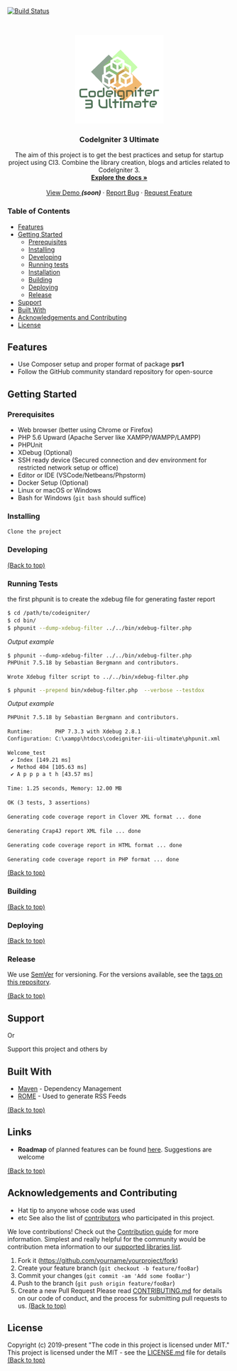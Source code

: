 <!-- PROJECT SHIELDS -->
<!--
*** I'm using markdown "reference style" links for readability.
*** Reference links are enclosed in brackets [ ] instead of parentheses ( ).
*** See the bottom of this document for the declaration of the reference variables
*** for contributors-url, forks-url, etc. This is an optional, concise syntax you may use.
*** https://www.markdownguide.org/basic-syntax/#reference-style-links
-->
<!--
Todos: Add project badges here
todos: test
-->
[![Build Status](https://dev.azure.com/rafi-secdevops/Codeigniter%203%20Ultimate/_apis/build/status/cocoytech.codeigniter-iii-ultimate?branchName=master)](https://dev.azure.com/rafi-secdevops/Codeigniter%203%20Ultimate/_build/latest?definitionId=18&branchName=master)

<!-- PROJECT LOGO -->
<br />
<p align="center">
  <a href="https://github.com/cocoytech/codeigniter-iii-ultimate">
    <img src="docs/images/logo.png" alt="CodeIgniter 3 Ultimate Logo" width="200" >
  </a>

  <h3 align="center">CodeIgniter 3 Ultimate</h3>

  <p align="center">
          The aim of this project is to get the best practices and setup for startup project using CI3. Combine the library creation, blogs and articles related to CodeIgniter 3.
    <br />
   <a href="https://github.com/cocoytech/codeigniter-iii-ultimate/docs"><strong>Explore the docs »</strong></a>
    <br />
    <br />
    <a href="#">View Demo </a><b><i>(soon)</i></b> <!-- https://ci3ultimate.cocoytech.com/ -->
    ·
    <a href="https://github.com/cocoytech/codeigniter-iii-ultimate/issues">Report Bug</a>
    ·
    <a href="https://github.com/cocoytech/codeigniter-iii-ultimate/issues">Request Feature</a>
  </p>
</p>


<!-- TABLE OF CONTENTS -->
### Table of Contents
* [Features](#features)
* [Getting Started](#getting-started)
  * [Prerequisites](#prerequisites)
  * [Installing](#installing)
  * [Developing](#developing)
  * [Running tests](#running-tests)
  * [Installation](#installation)
  * [Building](#building)
  * [Deploying](#deploying)
  * [Release](#release)
* [Support](#support)
* [Built With](#built-with)
* [Acknowledgements and Contributing](#acknowledgements-and-contributing)
* [License](#license)


## Features
- Use Composer setup and proper format of package __psr1__
- Follow the GitHub community standard repository for open-source
<!--
Todo: Insert table with images about the feature of the project
-->




## Getting Started


<!--
Todo: Add link to the products need in the things to be install
-->
### Prerequisites
* Web browser (better using Chrome or Firefox)
* PHP 5.6 Upward (Apache Server like XAMPP/WAMPP/LAMPP)
* PHPUnit
* XDebug (Optional)
* SSH ready device (Secured connection and dev environment for restricted network setup or office)
* Editor or IDE (VSCode/Netbeans/Phpstorm)
* Docker Setup (Optional)
* Linux or macOS or Windows
* Bash for Windows (`git bash` should suffice)

### Installing

```git
Clone the project
```
<!--
Todo: Composer install
Todo: Docker yaml install
-->

### Developing
<!--
Todo: Proper clone the project
Todo: Add motivation and example from wikis of the development like blogs and articles
-->
[(Back to top)](#table-of-contents)

### Running Tests
the first phpunit is to create the xdebug file for generating faster report
``` bash
$ cd /path/to/codeigniter/
$ cd bin/
$ phpunit --dump-xdebug-filter ../../bin/xdebug-filter.php
```
*Output example*
```
$ phpunit --dump-xdebug-filter ../../bin/xdebug-filter.php
PHPUnit 7.5.18 by Sebastian Bergmann and contributors.

Wrote Xdebug filter script to ../../bin/xdebug-filter.php
```

``` bash
$ phpunit --prepend bin/xdebug-filter.php  --verbose --testdox
```
*Output example*
```
PHPUnit 7.5.18 by Sebastian Bergmann and contributors.

Runtime:       PHP 7.3.3 with Xdebug 2.8.1
Configuration: C:\xampp\htdocs\codeigniter-iii-ultimate\phpunit.xml

Welcome_test
 ✔ Index [149.21 ms]
 ✔ Method 404 [105.63 ms]
 ✔ A p p p a t h [43.57 ms]

Time: 1.25 seconds, Memory: 12.00 MB

OK (3 tests, 3 assertions)

Generating code coverage report in Clover XML format ... done

Generating Crap4J report XML file ... done

Generating code coverage report in HTML format ... done

Generating code coverage report in PHP format ... done
```

[(Back to top)](#table-of-contents)

### Building
<!--
Todo: explain about it will not build but the modules should be rund like composer and docker
-->
[(Back to top)](#table-of-contents)

### Deploying
<!--
Todo: CICD from Azure
Todo: CICD from Jenkin
Todo: CICD from Travis CI
Todo: CICD from Circle CI
-->
[(Back to top)](#table-of-contents)


### Release
<!--
Todo: Add roadmap link project
Todo: Add changelog link
Todo: release policy link
-->
We use [SemVer](http://semver.org/) for versioning. For the versions available, see the [tags on this repository](https://github.com/your/project/tags).

[(Back to top)](#table-of-contents)


## Support

<!--a href="https://www.buymeacoffee.com/5Zn8Xh3l9" target="_blank"><img src="https://www.buymeacoffee.com/assets/img/custom_images/purple_img.png" alt="Buy Me A Coffee" style="height: 41px !important;width: 174px !important;box-shadow: 0px 3px 2px 0px rgba(190, 190, 190, 0.5) !important;-webkit-box-shadow: 0px 3px 2px 0px rgba(190, 190, 190, 0.5) !important;" ></a-->
<!-- Todo: Add Buy me a coffee -->

<p>Or</p>
<!-- Todo: Add patreon donation -->
<!--a href="https://www.patreon.com/amitmerchant">
	<img src="https://c5.patreon.com/external/logo/become_a_patron_button@2x.png" width="160">
</a-->

Support this project and others by <!-- Todo: Add paypal donation -->

## Built With
* [Maven](https://maven.apache.org/) - Dependency Management
* [ROME](https://rometools.github.io/rome/) - Used to generate RSS Feeds

[(Back to top)](#table-of-contents)


## Links
<!--



- Email address
- Google Group/mailing list (if applicable)
- IRC or Slack (if applicable)
-->
- **Roadmap** of planned features can be found [here](#). Suggestions are welcome


[(Back to top)](#table-of-contents)

## Acknowledgements and Contributing
<!--
Include a section for credits in order to highlight and link to the authors of your project.
- You should probably resize their picture using `?s=200` at the end of the image URL.
Todo: Inspiration link
-->

* Hat tip to anyone whose code was used
* etc See also the list of [contributors](contributors.md) who participated in this project.

We love contributions! Check out the [Contribution guide](CONTRIBUTING.md) for more information. Simplest and really helpful for the community would be contribution meta information to our [supported libraries list](https://github.com/sourcerer-io/awesome-libraries).

1. Fork it (<https://github.com/yourname/yourproject/fork>)
2. Create your feature branch (`git checkout -b feature/fooBar`)
3. Commit your changes (`git commit -am 'Add some fooBar'`)
4. Push to the branch (`git push origin feature/fooBar`)
5. Create a new Pull Request
Please read [CONTRIBUTING.md](https://gist.github.com/PurpleBooth/b24679402957c63ec426) for details on our code of conduct, and the process for submitting pull requests to us.
[(Back to top)](#table-of-contents)

## License
<!--
The awesome list is dedicated to the public domain. Use it as you please with no restrictions whatsoever.

If you contribute code to this project, you are implicitly allowing your code to be distributed under the MIT license. You are also implicitly verifying that all code is your original work. </legalese>
One really important part: Give your project a proper license. Here you should
state what the license is and how to find the text version of the license.
Something like:
-->
Copyright (c) 2019-present
"The code in this project is licensed under MIT."
This project is licensed under the MIT - see the [LICENSE.md](LICENSE.md) file for details
[(Back to top)](#table-of-contents)



<!-- Markdown link & img dfn's -->
<!-- https://www.markdownguide.org/basic-syntax/#reference-style-links -->

[psr4-link]: https://www.php-fig.org/psr/psr-4/ "PHP Standard Rule #4"
